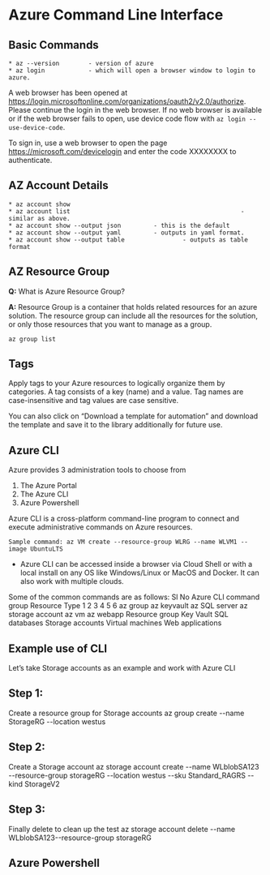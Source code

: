 Azure Command Line Interface 
============================

**Basic Commands** 
------------------

``` {.bash}
* az --version        - version of azure
* az login            - which will open a browser window to login to azure.
```

A web browser has been opened at
<https://login.microsoftonline.com/organizations/oauth2/v2.0/authorize>.
Please continue the login in the web browser. If no web browser is
available or if the web browser fails to open, use device code flow with
`az login --use-device-code`.

To sign in, use a web browser to open the page
<https://microsoft.com/devicelogin> and enter the code XXXXXXXX to
authenticate.

**AZ Account Details** 
----------------------

``` {.bash}
* az account show
* az account list                                               - similar as above.
* az account show --output json         - this is the default
* az account show --output yaml         - outputs in yaml format.
* az account show --output table                - outputs as table format
```

**AZ Resource Group** 
---------------------

**Q:** What is Azure Resource Group?

**A:** Resource Group is a container that holds related resources for an
azure solution. The resource group can include all the resources for the
solution, or only those resources that you want to manage as a group.

``` {.bash}
az group list
```

Tags
----

Apply tags to your Azure resources to logically organize them by categories. 
A tag consists of a key (name) and a value. 
Tag names are case-insensitive and tag values are case sensitive.


You can also click on “Download a template for automation” and download the template and save it to the library additionally for future use.

Azure CLI
---------

Azure provides 3 administration tools to choose from
1. The Azure Portal
2. The Azure CLI
3. Azure Powershell


Azure CLI is a cross-platform command-line program to connect and execute administrative commands on Azure resources.
``` {.bash}
Sample command: az VM create --resource-group WLRG --name WLVM1 --image UbuntuLTS
```

* Azure CLI can be accessed inside a browser via Cloud Shell or with a local install on any OS like Windows/Linux or MacOS and Docker. It can also work with multiple clouds.

Some of the common commands are as follows:
Sl No Azure CLI command group Resource Type
1
2
3
4
5
6 az group
az keyvault
az SQL server
az storage account
az vm
az webapp Resource group
Key Vault
SQL databases
Storage accounts
Virtual machines
Web applications


Example use of CLI
------------------
Let’s take Storage accounts as an example and work with Azure CLI

Step 1:
-------
Create a resource group for Storage accounts
az group create --name StorageRG --location westus

Step 2:
-------
Create a Storage account
az storage account create --name WLblobSA123 --resource-group storageRG --location westus --sku Standard_RAGRS --kind StorageV2

Step 3:
-------
Finally delete to clean up the test
az storage account delete --name WLblobSA123--resource-group storageRG


Azure Powershell
----------------


